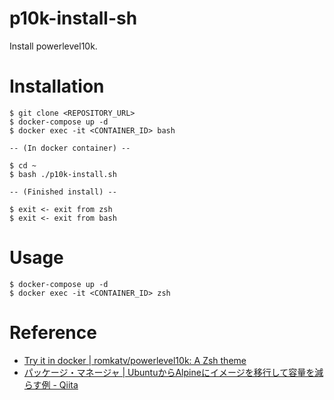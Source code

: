 # p10k-install-sh
Install powerlevel10k.

# Installation

```
$ git clone <REPOSITORY_URL>
$ docker-compose up -d
$ docker exec -it <CONTAINER_ID> bash

-- (In docker container) --

$ cd ~
$ bash ./p10k-install.sh

-- (Finished install) --

$ exit <- exit from zsh
$ exit <- exit from bash
```

# Usage
```
$ docker-compose up -d
$ docker exec -it <CONTAINER_ID> zsh
```

# Reference
- [Try it in docker | romkatv/powerlevel10k: A Zsh theme](https://github.com/romkatv/powerlevel10k#try-it-in-docker)
- [パッケージ・マネージャ | UbuntuからAlpineにイメージを移行して容量を減らす例 - Qiita](https://qiita.com/zembutsu/items/000fcc3c046f1af44cc5#%E3%83%91%E3%83%83%E3%82%B1%E3%83%BC%E3%82%B8%E3%83%9E%E3%83%8D%E3%83%BC%E3%82%B8%E3%83%A3)
